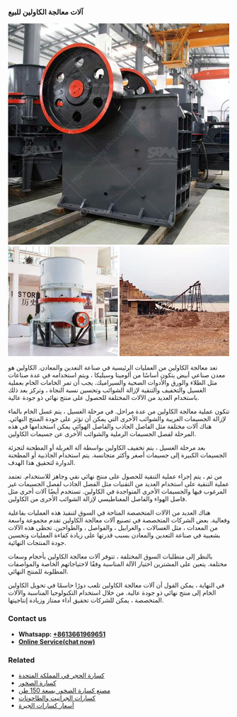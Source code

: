 <h3>آلات معالجة الكاولين للبيع</h3><img src='1701746233.jpg' alt=''><p>تعد معالجة الكاولين من العمليات الرئيسية في صناعة التعدين والمعادن. الكاولين هو معدن صناعي أبيض يتكون أساسًا من ألومينا وسيليكا ، ويتم استخدامه في عدة صناعات مثل الطلاء والورق والأدوات الصحية والسيراميك. يجب أن تمر الخامات الخام بعملية الغسيل والتخفيف والتنقية لإزالة الشوائب وتحسين نسبة النجاة ، وتركز بعد ذلك باستخدام العديد من الآلات المختلفة للحصول على منتج نهائي ذو جودة عالية.</p><p>تتكون عملية معالجة الكاولين من عدة مراحل. في مرحلة الغسيل ، يتم غسل الخام بالماء لإزالة الجسيمات الغريبة والشوائب الأخرى التي يمكن أن تؤثر على جودة المنتج النهائي. هناك آلات مختلفة مثل الفاصل الجاذب والفاصل الهوائي يمكن استخدامها في هذه المرحلة لفصل الجسيمات الرملية والشوائب الأخرى عن جسيمات الكاولين.</p><p>بعد مرحلة الغسيل ، يتم تخفيف الكاولين بواسطة آلة الغربلة أو المطحنة لتجزئة الجسيمات الكبيرة إلى جسيمات أصغر وأكثر متجانسة. يتم استخدام الجاذبية أو المطحنة الدوارة لتحقيق هذا الهدف.</p><p>من ثم ، يتم إجراء عملية التنقية للحصول على منتج نهائي نقي وجاهز للاستخدام. تعتمد عملية التنقية على استخدام العديد من التقنيات مثل الفصل الجاذب لفصل الجسيمات غير المرغوب فيها والجسيمات الأخرى المتواجدة في الكاولين. تستخدم أيضًا آلات أخرى مثل فاصل الهواء والفاصل المغناطيسي لإزالة الشوائب الأخرى من الكاولين.</p><p>هناك العديد من الآلات المتخصصة المتاحة في السوق لتنفيذ هذه العمليات بفاعلية وفعالية. بعض الشركات المتخصصة في تصنيع آلات معالجة الكاولين تقدم مجموعة واسعة من المعدات ، مثل الغسالات ، والغرابيل ، والفواصل ، والطواحين. تحظى هذه الآلات بشعبية في صناعة التعدين والمعادن بسبب قدرتها على زيادة كفاءة العمليات وتحسين جودة المنتجات النهائية.</p><p>بالنظر إلى متطلبات السوق المختلفة ، تتوفر آلات معالجة الكاولين بأحجام وسعات مختلفة. يتعين على المشترين اختيار الآلة المناسبة وفقًا لاحتياجاتهم الخاصة والمواصفات المطلوبة للمنتج النهائي.</p><p>في النهاية ، يمكن القول أن آلات معالجة الكاولين تلعب دورًا حاسمًا في تحويل الكاولين الخام إلى منتج نهائي ذو جودة عالية. من خلال استخدام التكنولوجيا المناسبة والآلات المتخصصة ، يمكن للشركات تحقيق أداء ممتاز وزيادة إنتاجيتها.</p><h3>Contact us</h3><ul><li><strong>Whatsapp:&nbsp;<a href="https://wa.me/8613661969651">+8613661969651</a></strong></li><li><a href="https://swt.shibang-china.com/?git&amp;zhl&amp;آلات معالجة الكاولين للبيع"><strong>Online Service(chat now)</strong></a></li></ul><h3>Related</h3><ul><li><a href='كسارة الحجر في المملكة المتحدة.md'>كسارة الحجر في المملكة المتحدة</a></li><li><a href='كسارة الصخور.md'>كسارة الصخور</a></li><li><a href='مصنع كسارة الصخور بسعة 150 طن.md'>مصنع كسارة الصخور بسعة 150 طن</a></li><li><a href='كسارات الجرانيت والطاحونات.md'>كسارات الجرانيت والطاحونات</a></li><li><a href='أسعار كسارات الجيرة.md'>أسعار كسارات الجيرة</a></li></ul>